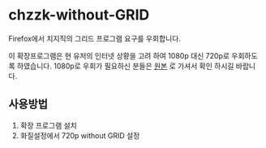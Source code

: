 # chzzk-without-GRID

Firefox에서 치지직의 그리드 프로그램 요구를 우회합니다.<br/>

이 확장프로그램은 현 유저의 인터넷 상황을 고려 하여 1080p 대신 720p로 우회하도록 하였습니다.
1080p로 우회가 필요하신 분들은 [원본](https://github.com/bass9030/FUCK-CHZZK-GRID) 로 가셔서 확인 하시길 바랍니다.

## 사용방법

1. 확장 프로그램 설치
2. 화질설정에서 720p without GRID 설정